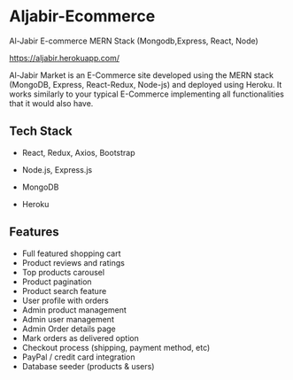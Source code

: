 # Aljabir-Ecommerce
Al-Jabir E-commerce MERN Stack (Mongodb,Express, React, Node)

https://aljabir.herokuapp.com/

Al-Jabir Market is an E-Commerce site developed using the MERN stack (MongoDB, Express, React-Redux, Node-js) and deployed using Heroku. It works similarly to your typical E-Commerce implementing all functionalities that it would also have.

## Tech Stack

- React, Redux, Axios, Bootstrap 

- Node.js, Express.js

- MongoDB

- Heroku

## Features
- Full featured shopping cart
- Product reviews and ratings
- Top products carousel
- Product pagination
- Product search feature
- User profile with orders
- Admin product management
- Admin user management
- Admin Order details page
- Mark orders as delivered option
- Checkout process (shipping, payment method, etc)
- PayPal / credit card integration
- Database seeder (products & users)
